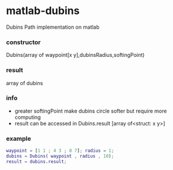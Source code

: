 # matlab-dubins
Dubins Path implementation on matlab

### constructor
Dubins(array of waypoint[x y],dubinsRadius,softingPoint)

### result
array of dubins 

### info 
- greater softingPoint make dubins circle softer but require more computing
- result can be accessed in Dubins.result [array of<struct: x y>]
    
### example
```matlab
waypoint = [1 1 ; 4 3 ; 8 7]; radius = 1;
dubins = Dubins( waypoint , radius , 10);
result = dubins.result;
```
